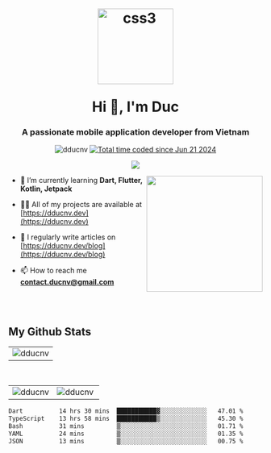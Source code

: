 <h1 align="center">
  <p><img align="center" src="https://www.dducnv.dev/_next/image?url=%2Fworking.png&w=1200&q=75" alt="css3" width="150" height="150" alt="dducnv" /> </p>
  Hi 👋, I'm  Duc</h1>
<h3 align="center">A passionate mobile application developer from Vietnam</h3>  
  
<p align="center"> <img src="https://komarev.com/ghpvc/?username=dducnv&label=Profile%20views&color=0e75b6&style=flat" alt="dducnv" /> 
<a href="https://wakatime.com/@4d2a2cd9-1bcb-4dd1-84a4-dce128a35137"><img src="https://wakatime.com/badge/user/4d2a2cd9-1bcb-4dd1-84a4-dce128a35137.svg" alt="Total time coded since Jun 21 2024" /></a>
</p>  

<p align="center">
 <img src="https://skillicons.dev/icons?i=dart,flutter,java,kotlin,html,css,js,ts,nextjs,react,figma,git,postman,tailwind,vscode,vercel,powershell,mysql,sqlite,md,firebase"/>
</p>

<img align="right" src="https://i.imgur.com/FjlkaZK.png" height="230"> </img>

- 🌱 I’m currently learning **Dart, Flutter, Kotlin, Jetpack** 
  
- 👨‍💻 All of my projects are available at [https://dducnv.dev](https://dducnv.dev)  
  
- 📝 I regularly write articles on [https://dducnv.dev/blog](https://dducnv.dev/blog)  
  
- 📫 How to reach me **contact.ducnv@gmail.com**  

<br/>
<br/>

 ## My Github Stats
  <table align="center">
        <tbody><tr>
            <td>
   <img align="center" src="https://github-readme-streak-stats.herokuapp.com/?user=dducnv&amp;theme=black-ice&amp;hide_border=true&amp;date_format=M%20j%5B%2C%20Y%5D&amp;background=0D1117" alt="dducnv"  style="max-width: 100%;"/>
            </td>
        </tr>
   </tbody>
</table>
   <br/>
<table width="100%"  align="center">
    <tbody><tr>
        <td>
          <img align="center" src="https://github-readme-stats.vercel.app/api?username=dducnv&amp;show_icons=true&amp;count_private=true&amp;theme=react&amp;hide_border=true&amp;bg_color=0D1117" alt="dducnv" 
          style="max-width: 100%;"/>
        </td>
        <td>
           <img align="left" src="https://github-readme-stats.vercel.app/api/top-langs?username=dducnv&amp;langs_count=8.0&amp;count_private=true&amp;layout=compact&amp;theme=react&amp;hide_border=true&amp;bg_color=0D1117" alt="dducnv" 
           style="max-width: 100%;"/>
        </td>
    </tr>
</tbody></table>

<!--START_SECTION:waka-->

```txt
Dart          14 hrs 30 mins  ███████████▓░░░░░░░░░░░░░   47.01 %
TypeScript    13 hrs 58 mins  ███████████▒░░░░░░░░░░░░░   45.30 %
Bash          31 mins         ▒░░░░░░░░░░░░░░░░░░░░░░░░   01.71 %
YAML          24 mins         ▒░░░░░░░░░░░░░░░░░░░░░░░░   01.35 %
JSON          13 mins         ▒░░░░░░░░░░░░░░░░░░░░░░░░   00.75 %
```

<!--END_SECTION:waka-->

  
